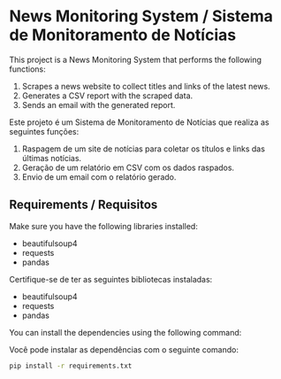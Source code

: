 # News Monitoring System / Sistema de Monitoramento de Notícias

This project is a News Monitoring System that performs the following functions:

1. Scrapes a news website to collect titles and links of the latest news.
2. Generates a CSV report with the scraped data.
3. Sends an email with the generated report.

Este projeto é um Sistema de Monitoramento de Notícias que realiza as seguintes funções:

1. Raspagem de um site de notícias para coletar os títulos e links das últimas notícias.
2. Geração de um relatório em CSV com os dados raspados.
3. Envio de um email com o relatório gerado.

## Requirements / Requisitos

Make sure you have the following libraries installed:

- beautifulsoup4
- requests
- pandas

Certifique-se de ter as seguintes bibliotecas instaladas:

- beautifulsoup4
- requests
- pandas

You can install the dependencies using the following command:

Você pode instalar as dependências com o seguinte comando:

```bash
pip install -r requirements.txt
